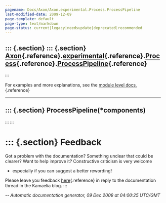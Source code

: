 ```yaml
---
pagename: Docs/Axon/Axon.experimental.Process.ProcessPipeline
last-modified-date: 2009-12-09
page-template: default
page-type: text/markdown
page-status: current|legacy|needsupdate|deprecated|recommended
---
```

::: {.section}
::: {.section}
[Axon](/Docs/Axon/Axon.html){.reference}.[experimental](/Docs/Axon/Axon.experimental.html){.reference}.[Process](/Docs/Axon/Axon.experimental.Process.html){.reference}.[ProcessPipeline](/Docs/Axon/Axon.experimental.Process.ProcessPipeline.html){.reference}
----------------------------------------------------------------------------------------------------------------------------------------------------------------------------------------------------------------------------------------------------------------
:::

For examples and more explanations, see the [module level
docs.](/Docs/Axon/Axon.experimental.Process.html){.reference}

------------------------------------------------------------------------

::: {.section}
ProcessPipeline(\*components)
-----------------------------
:::
:::

::: {.section}
Feedback
========

Got a problem with the documentation? Something unclear that could be
clearer? Want to help improve it? Constructive criticism is very welcome
- especially if you can suggest a better rewording!

Please leave you feedback
[here](../../../cgi-bin/blog/blog.cgi?rm=viewpost&nodeid=1142023701){.reference}
in reply to the documentation thread in the Kamaelia blog.
:::

*\-- Automatic documentation generator, 09 Dec 2009 at 04:00:25 UTC/GMT*
